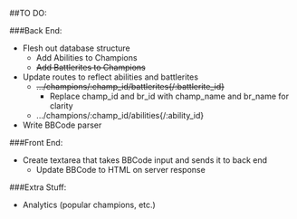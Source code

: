 ##TO DO:

###Back End:
- Flesh out database structure
  - Add Abilities to Champions
  - ~~Add Battlerites to Champions~~
- Update routes to reflect abilities and battlerites
  - ~~.../champions/:champ_id/battlerites{/:battlerite_id}~~
    - Replace champ_id and br_id with champ_name and br_name for clarity
  - .../champions/:champ_id/abilities{/:ability_id}
- Write BBCode parser
  
###Front End:
- Create textarea that takes BBCode input and sends it to back end
  - Update BBCode to HTML on server response

###Extra Stuff:
- Analytics (popular champions, etc.)

